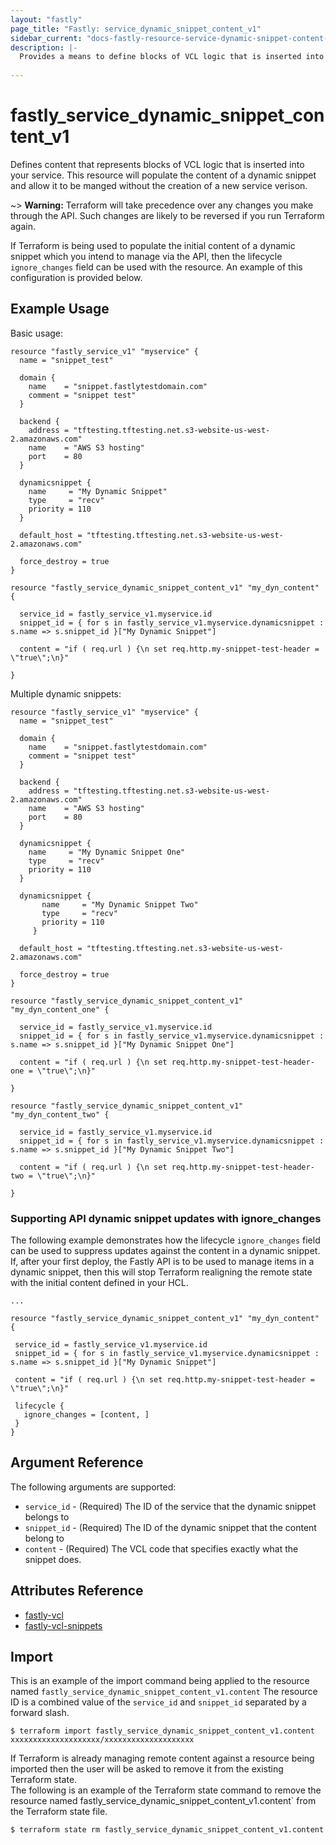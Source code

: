 ```yaml
---
layout: "fastly"
page_title: "Fastly: service_dynamic_snippet_content_v1"
sidebar_current: "docs-fastly-resource-service-dynamic-snippet-content-v1"
description: |-
  Provides a means to define blocks of VCL logic that is inserted into your service through Fastly dynamic snippets.
   
---
```


 # fastly_service_dynamic_snippet_content_v1

 Defines content that represents blocks of VCL logic that is inserted into your service.  This resource will populate the content of a dynamic snippet and allow it to be manged without the creation of a new service verison. 
 
 ~> **Warning:** Terraform will take precedence over any changes you make through the API. Such changes are likely to be reversed if you run Terraform again.  

 If Terraform is being used to populate the initial content of a dynamic snippet which you intend to manage via the API, then the lifecycle `ignore_changes` field can be used with the resource.  An example of this configuration is provided below.    


 ## Example Usage

 Basic usage:

 ```hcl 
 resource "fastly_service_v1" "myservice" {
   name = "snippet_test"
 
   domain {
     name    = "snippet.fastlytestdomain.com"
     comment = "snippet test"
   }
 
   backend {
     address = "tftesting.tftesting.net.s3-website-us-west-2.amazonaws.com"
     name    = "AWS S3 hosting"
     port    = 80
   }
 
   dynamicsnippet {
     name     = "My Dynamic Snippet"
     type     = "recv"
     priority = 110
   }
 
   default_host = "tftesting.tftesting.net.s3-website-us-west-2.amazonaws.com"
 
   force_destroy = true
 }
 
 resource "fastly_service_dynamic_snippet_content_v1" "my_dyn_content" {
 
   service_id = fastly_service_v1.myservice.id
   snippet_id = { for s in fastly_service_v1.myservice.dynamicsnippet : s.name => s.snippet_id }["My Dynamic Snippet"]
 
   content = "if ( req.url ) {\n set req.http.my-snippet-test-header = \"true\";\n}"
 
 }
 ```

Multiple dynamic snippets:

 ```hcl
 resource "fastly_service_v1" "myservice" {
   name = "snippet_test"
 
   domain {
     name    = "snippet.fastlytestdomain.com"
     comment = "snippet test"
   }
 
   backend {
     address = "tftesting.tftesting.net.s3-website-us-west-2.amazonaws.com"
     name    = "AWS S3 hosting"
     port    = 80
   }
 
   dynamicsnippet {
     name     = "My Dynamic Snippet One"
     type     = "recv"
     priority = 110
   }
   
   dynamicsnippet {
        name     = "My Dynamic Snippet Two"
        type     = "recv"
        priority = 110
      }
 
   default_host = "tftesting.tftesting.net.s3-website-us-west-2.amazonaws.com"
 
   force_destroy = true
 }
 
 resource "fastly_service_dynamic_snippet_content_v1" "my_dyn_content_one" {
 
   service_id = fastly_service_v1.myservice.id
   snippet_id = { for s in fastly_service_v1.myservice.dynamicsnippet : s.name => s.snippet_id }["My Dynamic Snippet One"]
 
   content = "if ( req.url ) {\n set req.http.my-snippet-test-header-one = \"true\";\n}"
 
 }

 resource "fastly_service_dynamic_snippet_content_v1" "my_dyn_content_two" {
 
   service_id = fastly_service_v1.myservice.id
   snippet_id = { for s in fastly_service_v1.myservice.dynamicsnippet : s.name => s.snippet_id }["My Dynamic Snippet Two"]
 
   content = "if ( req.url ) {\n set req.http.my-snippet-test-header-two = \"true\";\n}"
 
 }
 ```

 ### Supporting API dynamic snippet updates with ignore_changes

 The following example demonstrates how the lifecycle `ignore_changes` field can be used to suppress updates against the 
content in a dynamic snippet.  If, after your first deploy, the Fastly API is to be used to manage items in a dynamic snippet, then this will stop Terraform realigning the remote state with the initial content defined in your HCL.

 ```hcl
...

resource "fastly_service_dynamic_snippet_content_v1" "my_dyn_content" {

  service_id = fastly_service_v1.myservice.id
  snippet_id = { for s in fastly_service_v1.myservice.dynamicsnippet : s.name => s.snippet_id }["My Dynamic Snippet"]

  content = "if ( req.url ) {\n set req.http.my-snippet-test-header = \"true\";\n}"

  lifecycle {
    ignore_changes = [content, ]
  }
}
 ```


 ## Argument Reference

 The following arguments are supported:

* `service_id` - (Required) The ID of the service that the dynamic snippet belongs to
* `snippet_id` - (Required) The ID of the dynamic snippet that the content belong to
* `content` - (Required) The VCL code that specifies exactly what the snippet does.

 ## Attributes Reference

* [fastly-vcl](https://docs.fastly.com/api/config#vcl)
* [fastly-vcl-snippets](https://docs.fastly.com/api/config#snippet)

 ## Import

This is an example of the import command being applied to the resource named `fastly_service_dynamic_snippet_content_v1.content`
The resource ID is a combined value of the `service_id` and `snippet_id` separated by a forward slash.

 ```
$ terraform import fastly_service_dynamic_snippet_content_v1.content xxxxxxxxxxxxxxxxxxxx/xxxxxxxxxxxxxxxxxxxx
```

If Terraform is already managing remote content against a resource being imported then the user will be asked to remove it from the existing Terraform state.  
The following is an example of the Terraform state command to remove the resource named fastly_service_dynamic_snippet_content_v1.content` from the Terraform state file.

 ```
$ terraform state rm fastly_service_dynamic_snippet_content_v1.content
```
